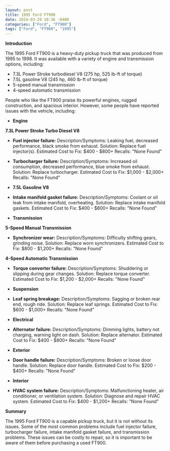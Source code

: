```yaml
---
layout: post
title: 1995 Ford FT900
date: 2024-03-29 10:36 -0400
categories: ["Ford", "FT900"]
tags: ["Ford", "FT900", "1995"]
---
```

**Introduction**

The 1995 Ford FT900 is a heavy-duty pickup truck that was produced from 1995 to 1998. It was available with a variety of engine and transmission options, including:

* 7.3L Power Stroke turbodiesel V8 (275 hp, 525 lb-ft of torque)
* 7.5L gasoline V8 (245 hp, 460 lb-ft of torque)
* 5-speed manual transmission
* 4-speed automatic transmission

People who like the FT900 praise its powerful engines, rugged construction, and spacious interior. However, some people have reported issues with the vehicle, including:

* **Engine**

**7.3L Power Stroke Turbo Diesel V8**

* **Fuel injector failure:**
Description/Symptoms: Leaking fuel, decreased performance, black smoke from exhaust.
Solution: Replace fuel injector(s).
Estimated Cost to Fix: $400 - $800+
Recalls: "None Found"

* **Turbocharger failure:**
Description/Symptoms: Increased oil consumption, decreased performance, blue smoke from exhaust.
Solution: Replace turbocharger.
Estimated Cost to Fix: $1,000 - $2,000+
Recalls: "None Found"

* **7.5L Gasoline V8**

* **Intake manifold gasket failure:**
Description/Symptoms: Coolant or oil leak from intake manifold, overheating.
Solution: Replace intake manifold gaskets.
Estimated Cost to Fix: $400 - $800+
Recalls: "None Found"

* **Transmission**

**5-Speed Manual Transmission**

* **Synchronizer wear:**
Description/Symptoms: Difficulty shifting gears, grinding noise.
Solution: Replace worn synchronizers.
Estimated Cost to Fix: $800 - $1,200+
Recalls: "None Found"

**4-Speed Automatic Transmission**

* **Torque converter failure:**
Description/Symptoms: Shuddering or slipping during gear changes.
Solution: Replace torque converter.
Estimated Cost to Fix: $1,200 - $2,000+
Recalls: "None Found"

* **Suspension**

* **Leaf spring breakage:**
Description/Symptoms: Sagging or broken rear end, rough ride.
Solution: Replace leaf springs.
Estimated Cost to Fix: $600 - $1,000+
Recalls: "None Found"

* **Electrical**

* **Alternator failure:**
Description/Symptoms: Dimming lights, battery not charging, warning light on dash.
Solution: Replace alternator.
Estimated Cost to Fix: $400 - $800+
Recalls: "None Found"

* **Exterior**

* **Door handle failure:**
Description/Symptoms: Broken or loose door handle.
Solution: Replace door handle.
Estimated Cost to Fix: $200 - $400+
Recalls: "None Found"

* **Interior**

* **HVAC system failure:**
Description/Symptoms: Malfunctioning heater, air conditioner, or ventilation system.
Solution: Diagnose and repair HVAC system.
Estimated Cost to Fix: $400 - $1,200+
Recalls: "None Found"

**Summary**

The 1995 Ford FT900 is a capable pickup truck, but it is not without its issues. Some of the most common problems include fuel injector failure, turbocharger failure, intake manifold gasket failure, and transmission problems. These issues can be costly to repair, so it is important to be aware of them before purchasing a used FT900.
